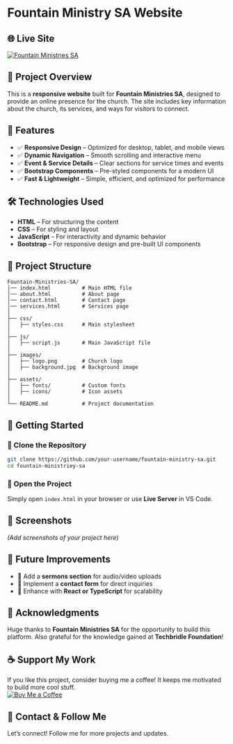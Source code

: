 # Fountain Ministry SA Website

## 🌐 Live Site  
[![Fountain Ministries SA](https://img.shields.io/badge/Live%20Site-Click%20Here-brightgreen)](https://fountainministrysa.netlify.app/)

## 📌 Project Overview  
This is a **responsive website** built for **Fountain Ministries SA**, designed to provide an online presence for the church. The site includes key information about the church, its services, and ways for visitors to connect.

## 🎯 Features  
- ✅ **Responsive Design** – Optimized for desktop, tablet, and mobile views  
- ✅ **Dynamic Navigation** – Smooth scrolling and interactive menu  
- ✅ **Event & Service Details** – Clear sections for service times and events  
- ✅ **Bootstrap Components** – Pre-styled components for a modern UI  
- ✅ **Fast & Lightweight** – Simple, efficient, and optimized for performance  

## 🛠️ Technologies Used  
- **HTML** – For structuring the content  
- **CSS** – For styling and layout  
- **JavaScript** – For interactivity and dynamic behavior  
- **Bootstrap** – For responsive design and pre-built UI components  

## 📂 Project Structure  
```
Fountain-Ministries-SA/
│── index.html          # Main HTML file
│── about.html          # About page
│── contact.html        # Contact page
│── services.html       # Services page
│
├── css/
│   ├── styles.css      # Main stylesheet
│
├── js/
│   ├── script.js       # Main JavaScript file
│
├── images/
│   ├── logo.png        # Church logo
│   ├── background.jpg  # Background image
│
├── assets/
│   ├── fonts/          # Custom fonts
│   ├── icons/          # Icon assets
│
└── README.md           # Project documentation
```

## 🚀 Getting Started  
### 🔹 Clone the Repository  
```bash
git clone https://github.com/your-username/fountain-ministry-sa.git
cd fountain-ministriey-sa
```
### 🔹 Open the Project  
Simply open `index.html` in your browser or use **Live Server** in VS Code.  

## 📸 Screenshots  
*(Add screenshots of your project here)*  

## 📌 Future Improvements  
- 🔹 Add a **sermons section** for audio/video uploads  
- 🔹 Implement a **contact form** for direct inquiries  
- 🔹 Enhance with **React or TypeScript** for scalability  

## 🙏 Acknowledgments  
Huge thanks to **Fountain Ministries SA** for the opportunity to build this platform. Also grateful for the knowledge gained at **Techbridle Foundation**!  

## ☕ Support My Work  
If you like this project, consider buying me a coffee! It keeps me motivated to build more cool stuff.  
[![Buy Me a Coffee](https://img.shields.io/badge/Buy%20Me%20a%20Coffee-Donate-yellow)](https://www.buymeacoffee.com/yourusername)  

## 📩 Contact & Follow Me  
Let’s connect! Follow me for more projects and updates.  
